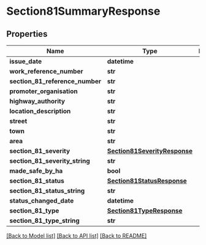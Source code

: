 # Section81SummaryResponse

## Properties
Name | Type | Description | Notes
------------ | ------------- | ------------- | -------------
**issue_date** | **datetime** |  | 
**work_reference_number** | **str** |  | 
**section_81_reference_number** | **str** |  | 
**promoter_organisation** | **str** |  | 
**highway_authority** | **str** |  | 
**location_description** | **str** |  | 
**street** | **str** |  | 
**town** | **str** |  | [optional] 
**area** | **str** |  | [optional] 
**section_81_severity** | [**Section81SeverityResponse**](Section81SeverityResponse.md) |  | [optional] 
**section_81_severity_string** | **str** |  | [optional] 
**made_safe_by_ha** | **bool** |  | [optional] 
**section_81_status** | [**Section81StatusResponse**](Section81StatusResponse.md) |  | 
**section_81_status_string** | **str** |  | 
**status_changed_date** | **datetime** |  | 
**section_81_type** | [**Section81TypeResponse**](Section81TypeResponse.md) |  | 
**section_81_type_string** | **str** |  | 

[[Back to Model list]](../README.md#documentation-for-models) [[Back to API list]](../README.md#documentation-for-api-endpoints) [[Back to README]](../README.md)


